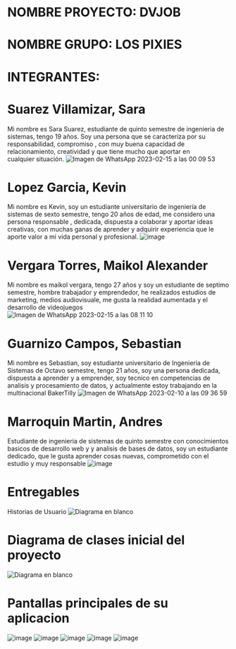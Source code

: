 # NOMBRE PROYECTO: DVJOB
# NOMBRE GRUPO:  LOS PIXIES
# INTEGRANTES:
# Suarez Villamizar, Sara
  Mi nombre es Sara Suarez, estudiante de quinto semestre de ingenieria de sistemas, tengo 19 años. Soy una persona que se caracteriza por su responsabilidad, compromiso , con muy buena capacidad de relacionamiento, creatividad y que tiene mucho que aportar en cualquier situación.
 ![Imagen de WhatsApp 2023-02-15 a las 00 09 53](https://user-images.githubusercontent.com/62730462/219035788-7b113b3b-14a6-4e39-bd1a-2f66fb44400c.jpg)
 
# Lopez Garcia, Kevin
  Mi nombre es Kevin, soy un estudiante universitario de ingeniería de sistemas de sexto semestre, tengo 20 años de edad, me considero una persona responsable , dedicada,    dispuesta a colaborar y aportar ideas creativas, con muchas ganas de aprender y adquirir experiencia que le aporte valor a mi vida personal y profesional.
  ![image](https://user-images.githubusercontent.com/62730462/219036379-0bee2212-c73c-4171-91a4-9bdd1107be9c.png)
  
# Vergara Torres, Maikol Alexander
  Mi nombre es maikol vergara, tengo 27 años y soy un estudiante de septimo semestre, hombre trabajador y emprendedor, he realizados estudios de marketing, medios audiovisuale, me gusta la realidad aumentada y el desarrollo de videojuegos
  ![Imagen de WhatsApp 2023-02-15 a las 08 11 10](https://user-images.githubusercontent.com/62730462/219036701-ce9d0edd-df21-4b2c-9d5c-268267016a0a.jpg)
  
# Guarnizo Campos, Sebastian 
  Mi nombre es Sebastian, soy estudiante universitario de Ingenieria de Sistemas de Octavo semestre, tengo 21 años, soy una persona dedicada, dispuesta a aprender y a emprender, soy tecnico en competencias de analisis y procesamiento de datos, y actualmente estoy trabajando en la multinacional BakerTilly
  ![Imagen de WhatsApp 2023-02-10 a las 09 36 59](https://user-images.githubusercontent.com/62730462/219037370-6fcf5747-1662-4214-b223-d4f9d28c61d8.jpg)
  
# Marroquin Martin, Andres
Estudiante de ingenieria de sistemas de quinto semestre con conocimientos basicos de desarrollo web y y analisis de bases de datos, soy un estudiante dedicado, que le gusta aprender cosas nuevas, comprometido con el estudio y muy responsable
![image](https://user-images.githubusercontent.com/62730462/222012562-b5bc28b5-0439-4843-b77b-770b9733c37e.png)
  
# Entregables
 Historias de Usuario
![Diagrama en blanco](https://user-images.githubusercontent.com/62730462/222049250-64ff2f67-287b-49a9-b5b9-453096f96b9f.jpeg)

 
# Diagrama de clases inicial del proyecto
![Diagrama en blanco](https://user-images.githubusercontent.com/62730462/222046268-a165f3dd-03ff-41e6-b49a-a7c1e761a2ea.png)

# Pantallas principales de su aplicacion
![image](https://user-images.githubusercontent.com/62730462/222047869-edebaa5e-8e8b-4cb3-acbd-372cdc029e8f.png)
![image](https://user-images.githubusercontent.com/62730462/222047902-f3def565-7fa8-4182-8971-739c26ea9223.png)
![image](https://user-images.githubusercontent.com/62730462/222047945-91917f36-461e-4cf4-944f-42787b7ca3a0.png)
![image](https://user-images.githubusercontent.com/62730462/222047991-2dd4f07b-9e3b-4ea3-be7b-18fc7ece4c66.png)
![image](https://user-images.githubusercontent.com/62730462/222048031-fea3c7f2-7256-4958-8e3c-4e0345f32260.png)




  
 

